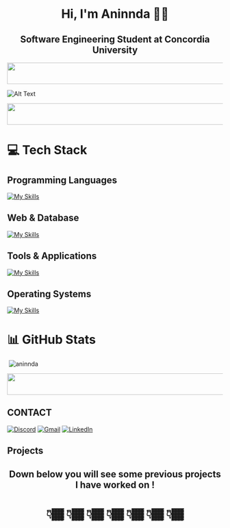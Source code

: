 

## <h1 align="center">Hi, I'm Aninnda 👋🏽</h1>

<h2 align="center">Software Engineering Student at Concordia University</h2>
<img src="https://media1.tenor.com/m/rC1vAt-kMCoAAAAd/line-neon.gif" height = "50" width="1012">

![Alt Text](https://preview.redd.it/05uhd2ihjs671.gif?width=1920&auto=webp&s=2cfe2e79dafaccd849f4d2b7f2622ea565c748af) 

<img src="https://media1.tenor.com/m/rC1vAt-kMCoAAAAd/line-neon.gif" height = "50" width="1012">

<h1> 💻 Tech Stack</h1>

## Programming Languages
[![My Skills](https://skillicons.dev/icons?i=java,javascript,ts,py,c,clojure&theme=light)](https://skillicons.dev)

## Web & Database
[![My Skills](https://skillicons.dev/icons?i=html,css,react,nodejs,mysql&theme=light)](https://skillicons.dev)

## Tools & Applications
[![My Skills](https://skillicons.dev/icons?i=git,github,docker,vscode,idea,eclipse,&theme=dark)](https://skillicons.dev)

## Operating Systems
[![My Skills](https://skillicons.dev/icons?i=apple,windows&theme=light)](https://skillicons.dev)

<h1> 📊 GitHub Stats </h1>
<p>&nbsp;<img align="center" src="https://github-readme-stats.vercel.app/api?username=aninnda&show_icons=true&locale=en" alt="aninnda" /></p>

<img src="https://media1.tenor.com/m/rC1vAt-kMCoAAAAd/line-neon.gif" height = "50" width="1012">

## CONTACT 
[![Discord](https://img.shields.io/badge/Discord-plugwalk9847-7289da?style=for-the-badge&logo=discord)](https://discord.com/users/plugwalk9847)
[![Gmail](https://img.shields.io/badge/Gmail-aanoudatta%40gmail.com-D14836?style=for-the-badge&logo=gmail)](mailto:aanoudatta@gmail.com)
[![LinkedIn](https://img.shields.io/badge/LinkedIn-Aninnda%20Kumar%20Datta-0077B5?style=for-the-badge&logo=linkedin)](https://www.linkedin.com/in/aninnda-kumar-datta-80b3682b9)

## Projects
<h2 align="center"> Down below you will see some previous projects I have worked on ! </h2>
<h1 align="center">👇🏾 👇🏾 👇🏾 👇🏾 👇🏾 👇🏾 👇🏾</h1>

  
